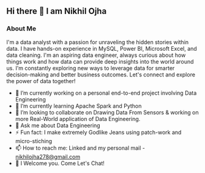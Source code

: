 ## Hi there 👋 I am Nikhil Ojha

### About Me

I'm a data analyst with a passion for unraveling the hidden stories within data. I have hands-on experience in MySQL, Power BI, Microsoft Excel, and data cleaning. I'm an aspiring data engineer, always curious about how things work and how data can provide deep insights into the world around us. I'm constantly exploring new ways to leverage data for smarter decision-making and better business outcomes. Let's connect and explore the power of data together!

- 🔭 I’m currently working on a personal end-to-end project involving Data Engineering
- 🌱 I’m currently learning Apache Spark and Python
- 👯 I’m looking to collaborate on Drawing Data From Sensors & working on more Real-World application of Data Engineering.
- 💬 Ask me about Data Engineering
- ⚡ Fun fact: I make extremely Godlike Jeans using patch-work and micro-stiching
- 📫 How to reach me: Linked and my personal mail - nikhilojha278@gmail.com
- 🐾 I Welcome you. Come Let's Chat!


<!--
**Nik-Stalin/Nik-Stalin** is a ✨ _special_ ✨ repository because its `README.md` (this file) appears on your GitHub profile.

Here are some ideas to get you started:

- 🔭 I’m currently working on ...
- 🌱 I’m currently learning ...
- 👯 I’m looking to collaborate on ...
- 🤔 I’m looking for help with ...
- 💬 Ask me about ...
- 📫 How to reach me: ...
- 😄 Pronouns: ...
- ⚡ Fun fact: ...
-->
